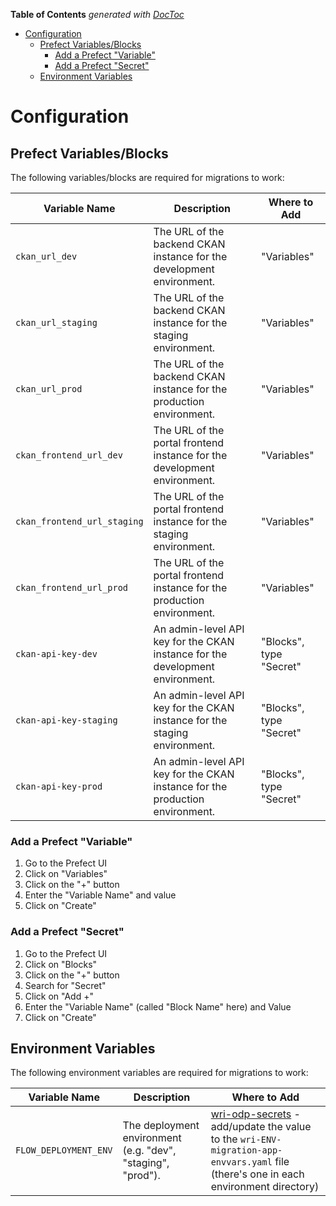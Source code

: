 <!-- START doctoc generated TOC please keep comment here to allow auto update -->
<!-- DON'T EDIT THIS SECTION, INSTEAD RE-RUN doctoc TO UPDATE -->
**Table of Contents**  *generated with [DocToc](https://github.com/thlorenz/doctoc)*

- [Configuration](#configuration)
  - [Prefect Variables/Blocks](#prefect-variablesblocks)
    - [Add a Prefect "Variable"](#add-a-prefect-variable)
    - [Add a Prefect "Secret"](#add-a-prefect-secret)
  - [Environment Variables](#environment-variables)

<!-- END doctoc generated TOC please keep comment here to allow auto update -->

# Configuration

## Prefect Variables/Blocks

The following variables/blocks are required for migrations to work:

| Variable Name | Description | Where to Add |
| --- | --- | --- |
| `ckan_url_dev` | The URL of the backend CKAN instance for the development environment. | "Variables" |
| `ckan_url_staging` | The URL of the backend CKAN instance for the staging environment. | "Variables" |
| `ckan_url_prod` | The URL of the backend CKAN instance for the production environment. | "Variables" |
| `ckan_frontend_url_dev` | The URL of the portal frontend instance for the development environment. | "Variables" |
| `ckan_frontend_url_staging` | The URL of the portal frontend instance for the staging environment. | "Variables" |
| `ckan_frontend_url_prod` | The URL of the portal frontend instance for the production environment. | "Variables" |
| `ckan-api-key-dev` | An admin-level API key for the CKAN instance for the development environment. | "Blocks", type "Secret" |
| `ckan-api-key-staging` | An admin-level API key for the CKAN instance for the staging environment. | "Blocks", type "Secret" |
| `ckan-api-key-prod` | An admin-level API key for the CKAN instance for the production environment. | "Blocks", type "Secret" |

### Add a Prefect "Variable"

1. Go to the Prefect UI
2. Click on "Variables"
3. Click on the "+" button
4. Enter the "Variable Name" and value
5. Click on "Create"

### Add a Prefect "Secret"

1. Go to the Prefect UI
2. Click on "Blocks"
3. Click on the "+" button
4. Search for "Secret"
5. Click on "Add +"
6. Enter the "Variable Name" (called "Block Name" here) and Value
7. Click on "Create"

## Environment Variables

The following environment variables are required for migrations to work:

| Variable Name | Description | Where to Add |
| --- | --- | --- |
| `FLOW_DEPLOYMENT_ENV` | The deployment environment (e.g. "dev", "staging", "prod"). | [wri-odp-secrets](https://github.com/wri/wri-odp-secrets/tree/main/k8s-secrets) - add/update the value to the `wri-ENV-migration-app-envvars.yaml` file (there's one in each environment directory) |
